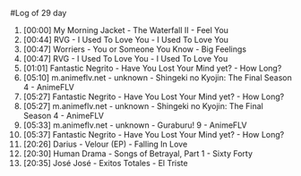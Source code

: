 #Log of 29 day

1. [00:00] My Morning Jacket - The Waterfall II - Feel You
1. [00:44] RVG - I Used To Love You - I Used To Love You
1. [00:47] Worriers - You or Someone You Know - Big Feelings
1. [00:47] RVG - I Used To Love You - I Used To Love You
1. [01:01] Fantastic Negrito - Have You Lost Your Mind yet? - How Long?
1. [05:10] m.animeflv.net - unknown - Shingeki no Kyojin: The Final Season 4 - AnimeFLV
1. [05:27] Fantastic Negrito - Have You Lost Your Mind yet? - How Long?
1. [05:27] m.animeflv.net - unknown - Shingeki no Kyojin: The Final Season 4 - AnimeFLV
1. [05:33] m.animeflv.net - unknown - Guraburu! 9 - AnimeFLV
1. [05:37] Fantastic Negrito - Have You Lost Your Mind yet? - How Long?
1. [20:26] Darius - Velour (EP) - Falling In Love
1. [20:30] Human Drama - Songs of Betrayal, Part 1 - Sixty Forty
1. [20:35] José José - Exitos Totales - El Triste
